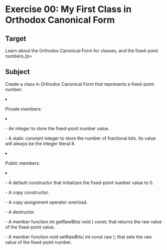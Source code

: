 <h1>Exercise 00: My First Class in Orthodox Canonical Form</h1>

<h2>Target</h2>
<p>Learn about the Orthodox Canonical Form for classes, and the fixed-point numbers,/p>

<h2>Subject</h2>
<p>Create a class in Orthodox Canonical Form that represents a fixed-point number:</p>

<li>
  <p>Private members:</p>
</li>
  <li>
    <p>	- An integer to store the fixed-point number value.</p>
    <p>	- A static constant integer to store the number of fractional bits. Its value will always be the integer literal 8.</p>
  </li>
<li>
  <p>Public members:</p>
</li>
  <li>
     <p> - A default constructor that initializes the fixed-point number value to 0.</p>
     <p> - A copy constructor.</p>
     <p> - A copy assignment operator overload.</p>
     <p> - A destructor</p>
     <p> - A member function int getRawBits( void ) const; that returns the raw value of the fixed-point value.</p>
     <p> - A member function void setRawBits( int const raw ); that sets the raw value of the fixed-point number.</p>
  </li>

